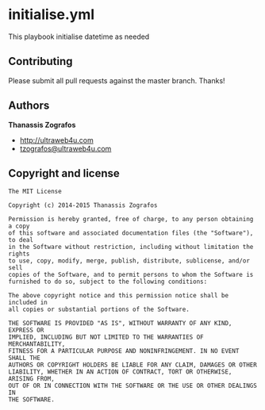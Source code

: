 # initialise.yml

This playbook initialise datetime as needed 

## Contributing

Please submit all pull requests against the master branch. Thanks!

## Authors

**Thanassis Zografos**

+ http://ultraweb4u.com
+ tzografos@ultraweb4u.com


## Copyright and license

    The MIT License

    Copyright (c) 2014-2015 Thanassis Zografos

    Permission is hereby granted, free of charge, to any person obtaining a copy
    of this software and associated documentation files (the "Software"), to deal
    in the Software without restriction, including without limitation the rights
    to use, copy, modify, merge, publish, distribute, sublicense, and/or sell
    copies of the Software, and to permit persons to whom the Software is
    furnished to do so, subject to the following conditions:

    The above copyright notice and this permission notice shall be included in
    all copies or substantial portions of the Software.

    THE SOFTWARE IS PROVIDED "AS IS", WITHOUT WARRANTY OF ANY KIND, EXPRESS OR
    IMPLIED, INCLUDING BUT NOT LIMITED TO THE WARRANTIES OF MERCHANTABILITY,
    FITNESS FOR A PARTICULAR PURPOSE AND NONINFRINGEMENT. IN NO EVENT SHALL THE
    AUTHORS OR COPYRIGHT HOLDERS BE LIABLE FOR ANY CLAIM, DAMAGES OR OTHER
    LIABILITY, WHETHER IN AN ACTION OF CONTRACT, TORT OR OTHERWISE, ARISING FROM,
    OUT OF OR IN CONNECTION WITH THE SOFTWARE OR THE USE OR OTHER DEALINGS IN
    THE SOFTWARE.
